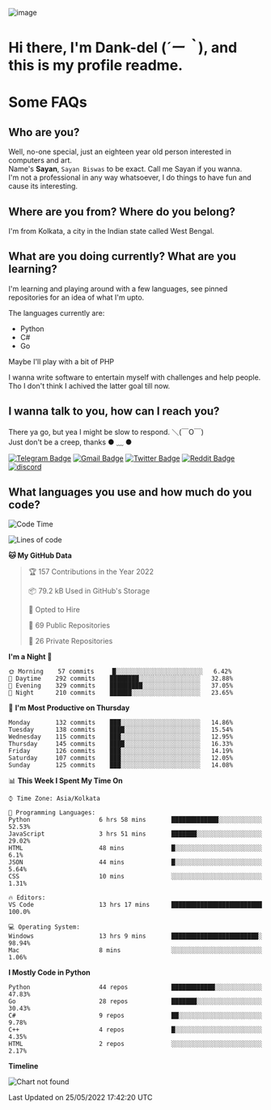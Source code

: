 ![image](https://user-images.githubusercontent.com/63096193/125182844-29f20800-e22f-11eb-8dc9-b0f2d29647bb.png)

# **Hi there, I'm Dank-del (*´ー｀*), and this is my profile readme.**
<!--  [![Profile views](https://gpvc.arturio.dev/dank-del)](https://github.com/dank-del) -->
# Some FAQs

## **Who are you?**

Well, no-one special, just an eighteen year old person interested in computers and art. \
Name's **Sayan**, `Sayan Biswas` to be exact. Call me Sayan if you wanna. \
I'm not a professional in any way whatsoever, I do things to have fun and cause its interesting.

## **Where are you from? Where do you belong?**

I'm from Kolkata, a city in the Indian state called West Bengal.

## **What are you doing currently? What are you learning?**

I'm learning and playing around with a few languages, see pinned repositories for an idea of what I'm upto.

The languages currently are:

- Python
- C#
- Go

Maybe I'll play with a bit of PHP

I wanna write software to entertain myself with challenges and help people. \
Tho I don't think I achived the latter goal till now.

<!--## **Eww, I see a weeb profile.**

Can't help it, it's the best way to hide my face on this account
> Why do people hate weebs .-.

## **Cool, what more interests you?**

My interests are quite, weird. They're scattered all over the place. \
I've been fascinated by music and have studied it since the age of 6, I've performed on stage and on air but yeah now I've been away from that. I specialize in key instruments. \
Another thing that interests me is Media Production, aka, working with audio, video and broadcasting media.

> I just like art in general. also feeds the reason of me being obsessed with Japanese drawings (⋟ ﹏ ⋞)-->

## **I wanna talk to you, how can I reach you?**

There ya go, but yea I might be slow to respond. ＼(￣O￣) \
Just don't be a creep, thanks ● ﹏ ●

[![Telegram Badge](https://img.shields.io/badge/-dank_as_fuck-1ca0f1?style=flat-square&logo=telegram&logoColor=white&link=https://t.me/dank_as_fuck)](https://t.me/dank_as_fuck)
[![Gmail Badge](https://img.shields.io/badge/-chizuru@kanojo.tk-c14438?style=flat-square&logo=Gmail&logoColor=white&link=mailto:chizuru@kanojo.tk)](mailto:chizuru@kanojo.tk)
[![Twitter Badge](https://img.shields.io/twitter/follow/TheDankDel?style=social)](https://twitter.com/TheDankDel)
[![Reddit Badge](https://img.shields.io/reddit/user-karma/combined/dank_as_fuck_?style=social)](https://www.reddit.com/user/dank_as_fuck_/)
[![discord](https://discord-md-badge.vercel.app/api/shield/506536929152466945?style=social)](https://discordapp.com/users/506536929152466945)

## **What languages you use and how much do you code?**

<!--START_SECTION:waka-->
![Code Time](http://img.shields.io/badge/Code%20Time-594%20hrs%2035%20mins-blue)

![Lines of code](https://img.shields.io/badge/From%20Hello%20World%20I%27ve%20Written-751%20Thousand%20lines%20of%20code-blue)

**🐱 My GitHub Data** 

> 🏆 157 Contributions in the Year 2022
 > 
> 📦 79.2 kB Used in GitHub's Storage 
 > 
> 💼 Opted to Hire
 > 
> 📜 69 Public Repositories 
 > 
> 🔑 26 Private Repositories  
 > 
**I'm a Night 🦉** 

```text
🌞 Morning    57 commits     █░░░░░░░░░░░░░░░░░░░░░░░░   6.42% 
🌆 Daytime    292 commits    ████████░░░░░░░░░░░░░░░░░   32.88% 
🌃 Evening    329 commits    █████████░░░░░░░░░░░░░░░░   37.05% 
🌙 Night      210 commits    ██████░░░░░░░░░░░░░░░░░░░   23.65%

```
📅 **I'm Most Productive on Thursday** 

```text
Monday       132 commits    ███░░░░░░░░░░░░░░░░░░░░░░   14.86% 
Tuesday      138 commits    ████░░░░░░░░░░░░░░░░░░░░░   15.54% 
Wednesday    115 commits    ███░░░░░░░░░░░░░░░░░░░░░░   12.95% 
Thursday     145 commits    ████░░░░░░░░░░░░░░░░░░░░░   16.33% 
Friday       126 commits    ███░░░░░░░░░░░░░░░░░░░░░░   14.19% 
Saturday     107 commits    ███░░░░░░░░░░░░░░░░░░░░░░   12.05% 
Sunday       125 commits    ███░░░░░░░░░░░░░░░░░░░░░░   14.08%

```


📊 **This Week I Spent My Time On** 

```text
⌚︎ Time Zone: Asia/Kolkata

💬 Programming Languages: 
Python                   6 hrs 58 mins       █████████████░░░░░░░░░░░░   52.53% 
JavaScript               3 hrs 51 mins       ███████░░░░░░░░░░░░░░░░░░   29.02% 
HTML                     48 mins             █░░░░░░░░░░░░░░░░░░░░░░░░   6.1% 
JSON                     44 mins             █░░░░░░░░░░░░░░░░░░░░░░░░   5.64% 
CSS                      10 mins             ░░░░░░░░░░░░░░░░░░░░░░░░░   1.31%

🔥 Editors: 
VS Code                  13 hrs 17 mins      █████████████████████████   100.0%

💻 Operating System: 
Windows                  13 hrs 9 mins       ████████████████████████░   98.94% 
Mac                      8 mins              ░░░░░░░░░░░░░░░░░░░░░░░░░   1.06%

```

**I Mostly Code in Python** 

```text
Python                   44 repos            ████████████░░░░░░░░░░░░░   47.83% 
Go                       28 repos            ███████░░░░░░░░░░░░░░░░░░   30.43% 
C#                       9 repos             ██░░░░░░░░░░░░░░░░░░░░░░░   9.78% 
C++                      4 repos             █░░░░░░░░░░░░░░░░░░░░░░░░   4.35% 
HTML                     2 repos             ░░░░░░░░░░░░░░░░░░░░░░░░░   2.17%

```


**Timeline**

![Chart not found](https://raw.githubusercontent.com/Dank-del/Dank-del/main/charts/bar_graph.png) 


 Last Updated on 25/05/2022 17:42:20 UTC
<!--END_SECTION:waka-->

<!--## **Can I stalk your spotify?**

Um sure.

![OwO Spotify](https://spotify-recently-played-readme.vercel.app/api?user=31fdrsslnr7nvq4ytqwtw7c4rxfm&count=5)-->
